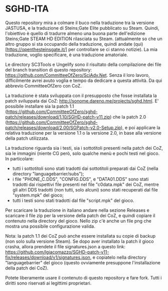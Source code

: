 # SGHD-ITA
 
Questo repository mira a colmare il buco nella traduzione tra la versione JASTUSA, e la traduzione di Steins;Gate Elite pubblicato su Steam. Quindi, l'obiettivo è quello di tradurre almeno una buona parte dell'edizione Steins;Gate STEAM HD EDITION rilasciata su Steam. (attualmente so che un altro gruppo si sta occupando della traduzione, quindi andate (qui)[https://openthesteinsgate.it/] per controllare se ci stanno notizie). La mia traduzione, voglio specificare, è una traduzione amatoriale.

Le directory SC3Tools e Ungelify sono il risultato della compilazione dei file del branch transition di questo repository: https://github.com/CommitteeOfZero/SciAdv.Net. Senza il loro lavoro, difficilmente avrei avuto voglia e tempo da dedicare a questa attività. Da qui abbrevio CommitteeOfZero con CoZ.

La traduzione è stata sviluppata con il presupposto che fosse installata la patch sviluppata dai CoZ: http://sonome.dareno.me/projects/sghd.html. E' possibile installare sia la patch 1.1 (https://github.com/CommitteeOfZero/sghd-patch/releases/download/1.10/SGHD-patch-v11.zip) che la patch 2.0 (https://github.com/CommitteeOfZero/sghd-patch/releases/download/2.00/SGPatch-v2.0-Setup.zip), e poi applicare la relativa traduzione per la versione 1.1 o la versione 2.0, in base alla versione della patch utilizzata.

La traduzione riguarda sia i testi, sia i sottotitoli presenti nella patch dei CoZ, sia le immagini (niente CG però, solo qualche menù e pochi testi nel gioco. In particolare:
- tutti i sottotitoli sono stati tradotti dai sottotitoli preparati dai CoZ (nella directory "languagebarrier/subs");
- i file "PHONE_C.DDS", "CONFIG.DDS", e "DATA01.DDS" sono stati tradotti dai rispettivi file presenti nel file "c0data.mpk" dei CoZ, mentre gli altri DDS tradotti (non tutti, solo alcuni) sono stati recuperati dal file "system.mpk" del gioco;
- tutti i testi sono stati tradotti dal file "script.mpk" del gioco.

Per scaricare la traduzione in italiano andare nella sezione Releases e scaricare il file zip per la versione della patch dei CoZ, e quindi copiare il contenuto nella directory del gioco. Nello zip c'è anche un file png che mostra una possibile configurazione valida.

Nota: la patch 1.1 dei CoZ può anche essere installata su copie di backup (non solo sulla versione Steam). Se dopo aver installato la patch il gioco crasha, allora prendete il file signatures.json a questo link: https://github.com/lgiacomazzo/SGHD-patch-v11-fix/releases/download/v1/signatures.json, e copiatelo nella directory "languagebarrier" del gioco (questo ovviamente presuppone l'installazione della patch dei CoZ).

Potete liberamente usare il contenuto di questo repository e fare fork. Tutti i diritti sono riservati ai legittimi proprietari.
